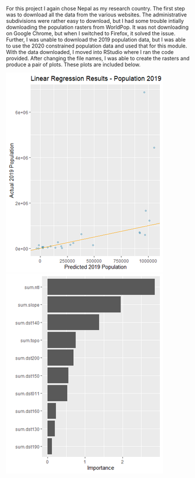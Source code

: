 For this project I again chose Nepal as my research country. The first step was to download all the data from the various websites. The administrative subdivisions were rather easy to download, but I had some trouble intially downloading the population rasters from WorldPop. It was not downloading on Google Chrome, but when I switched to Firefox, it solved the issue. Further, I was unable to download the 2019 population data, but I was able to use the 2020 constrained population data and used that for this module. With the data downloaded, I moved into RStudio where I ran the code provided. After changing the file names, I was able to create the rasters and produce a pair of plots. These plots are included below. 

![Alt_Text](/linearregressionresults.png)
![Alt_Text](/variableimportance.png)
